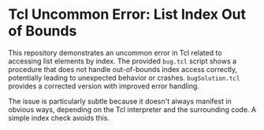 # Tcl Uncommon Error: List Index Out of Bounds

This repository demonstrates an uncommon error in Tcl related to accessing list elements by index.  The provided `bug.tcl` script shows a procedure that does not handle out-of-bounds index access correctly, potentially leading to unexpected behavior or crashes.  `bugSolution.tcl` provides a corrected version with improved error handling.

The issue is particularly subtle because it doesn't always manifest in obvious ways, depending on the Tcl interpreter and the surrounding code.  A simple index check avoids this.